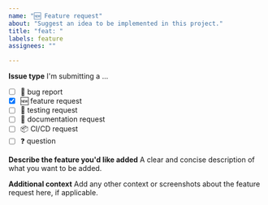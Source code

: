 ```yaml
---
name: "🆕 Feature request"
about: "Suggest an idea to be implemented in this project."
title: "feat: "
labels: feature
assignees: ""

---
```


**Issue type**
I'm submitting a ...
- [ ] 🐛 bug report
- [x] 🆕 feature request
- [ ] 🧪 testing request
- [ ] 📄 documentation request
- [ ] 📦 CI/CD request
- [ ] ❓ question

**Describe the feature you'd like added**
A clear and concise description of what you want to be added.

**Additional context**
Add any other context or screenshots about the feature request here, if applicable.

